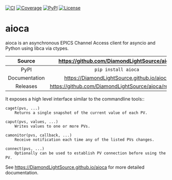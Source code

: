 [![CI](https://github.com/DiamondLightSource/aioca/actions/workflows/ci.yml/badge.svg)](https://github.com/DiamondLightSource/aioca/actions/workflows/ci.yml)
[![Coverage](https://codecov.io/gh/DiamondLightSource/aioca/branch/main/graph/badge.svg)](https://codecov.io/gh/DiamondLightSource/aioca)
[![PyPI](https://img.shields.io/pypi/v/aioca.svg)](https://pypi.org/project/aioca)
[![License](https://img.shields.io/badge/License-Apache%202.0-blue.svg)](https://www.apache.org/licenses/LICENSE-2.0)

# aioca

aioca is an asynchronous EPICS Channel Access client for asyncio and Python
using libca via ctypes.

|    Source     |     <https://github.com/DiamondLightSource/aioca>      |
| :-----------: | :----------------------------------------------------: |
|     PyPI      |                  `pip install aioca`                   |
| Documentation |      <https://DiamondLightSource.github.io/aioca>      |
|   Releases    | <https://github.com/DiamondLightSource/aioca/releases> |

<!-- README only content. Anything below this line won't be included in index.md -->

It exposes a high level interface similar to the commandline tools::

    caget(pvs, ...)
        Returns a single snapshot of the current value of each PV.

    caput(pvs, values, ...)
        Writes values to one or more PVs.

    camonitor(pvs, callback, ...)
        Receive notification each time any of the listed PVs changes.

    connect(pvs, ...)
        Optionally can be used to establish PV connection before using the PV.

See https://DiamondLightSource.github.io/aioca for more detailed documentation.

